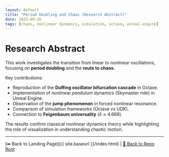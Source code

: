 ```yaml
---
layout: default
title: "Period Doubling and Chaos (Research Abstract)"
date: 2025-09-26
tags: [chaos, nonlinear dynamics, simulation, octave, unreal-engine]
---
```


# Research Abstract  

This work investigates the transition from linear to nonlinear oscillations, focusing on **period doubling** and the **route to chaos**.  

Key contributions:  
- Reproduction of the **Duffing oscillator bifurcation cascade** in Octave.
- Implementation of nonlinear pendulum dynamics (Skymaster ride) in Unreal Engine.
- Observation of the **jump phenomenon** in forced nonlinear resonance.
- Comparison of simulation frameworks (Octave vs UDK).
- Connection to **Feigenbaum universality** ($\delta \approx 4.669$).


The results confirm classical nonlinear dynamics theory while highlighting the role of visualization in understanding chaotic motion.  

---

[⬅ Back to Landing Page]({{ site.baseurl }}/index.html) | [🔗 Back to Repo Root](https://github.com/oospakooysa/period_doubling)
